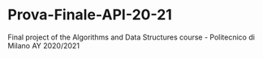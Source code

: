 # Prova-Finale-API-20-21
Final project of the Algorithms and Data Structures course - Politecnico di Milano AY 2020/2021
